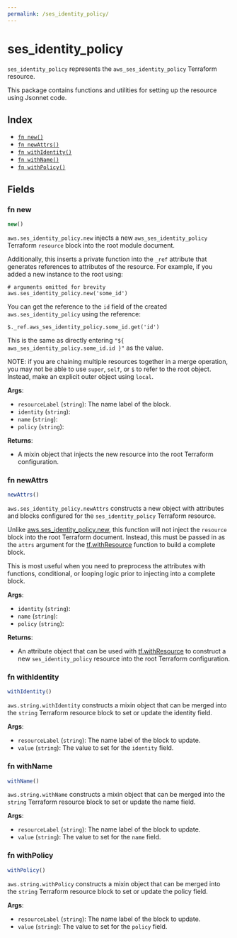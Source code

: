 ```yaml
---
permalink: /ses_identity_policy/
---
```


# ses_identity_policy

`ses_identity_policy` represents the `aws_ses_identity_policy` Terraform resource.



This package contains functions and utilities for setting up the resource using Jsonnet code.


## Index

* [`fn new()`](#fn-new)
* [`fn newAttrs()`](#fn-newattrs)
* [`fn withIdentity()`](#fn-withidentity)
* [`fn withName()`](#fn-withname)
* [`fn withPolicy()`](#fn-withpolicy)

## Fields

### fn new

```ts
new()
```


`aws.ses_identity_policy.new` injects a new `aws_ses_identity_policy` Terraform `resource`
block into the root module document.

Additionally, this inserts a private function into the `_ref` attribute that generates references to attributes of the
resource. For example, if you added a new instance to the root using:

    # arguments omitted for brevity
    aws.ses_identity_policy.new('some_id')

You can get the reference to the `id` field of the created `aws.ses_identity_policy` using the reference:

    $._ref.aws_ses_identity_policy.some_id.get('id')

This is the same as directly entering `"${ aws_ses_identity_policy.some_id.id }"` as the value.

NOTE: if you are chaining multiple resources together in a merge operation, you may not be able to use `super`, `self`,
or `$` to refer to the root object. Instead, make an explicit outer object using `local`.

**Args**:
  - `resourceLabel` (`string`): The name label of the block.
  - `identity` (`string`): 
  - `name` (`string`): 
  - `policy` (`string`): 

**Returns**:
- A mixin object that injects the new resource into the root Terraform configuration.


### fn newAttrs

```ts
newAttrs()
```


`aws.ses_identity_policy.newAttrs` constructs a new object with attributes and blocks configured for the `ses_identity_policy`
Terraform resource.

Unlike [aws.ses_identity_policy.new](#fn-sesidentitypolicynew), this function will not inject the `resource`
block into the root Terraform document. Instead, this must be passed in as the `attrs` argument for the
[tf.withResource](https://github.com/tf-libsonnet/core/tree/main/docs#fn-withresource) function to build a complete block.

This is most useful when you need to preprocess the attributes with functions, conditional, or looping logic prior to
injecting into a complete block.

**Args**:
  - `identity` (`string`): 
  - `name` (`string`): 
  - `policy` (`string`): 

**Returns**:
  - An attribute object that can be used with [tf.withResource](https://github.com/tf-libsonnet/core/tree/main/docs#fn-withresource) to construct a new `ses_identity_policy` resource into the root Terraform configuration.


### fn withIdentity

```ts
withIdentity()
```

`aws.string.withIdentity` constructs a mixin object that can be merged into the `string`
Terraform resource block to set or update the identity field.



**Args**:
  - `resourceLabel` (`string`): The name label of the block to update.
  - `value` (`string`): The value to set for the `identity` field.


### fn withName

```ts
withName()
```

`aws.string.withName` constructs a mixin object that can be merged into the `string`
Terraform resource block to set or update the name field.



**Args**:
  - `resourceLabel` (`string`): The name label of the block to update.
  - `value` (`string`): The value to set for the `name` field.


### fn withPolicy

```ts
withPolicy()
```

`aws.string.withPolicy` constructs a mixin object that can be merged into the `string`
Terraform resource block to set or update the policy field.



**Args**:
  - `resourceLabel` (`string`): The name label of the block to update.
  - `value` (`string`): The value to set for the `policy` field.
